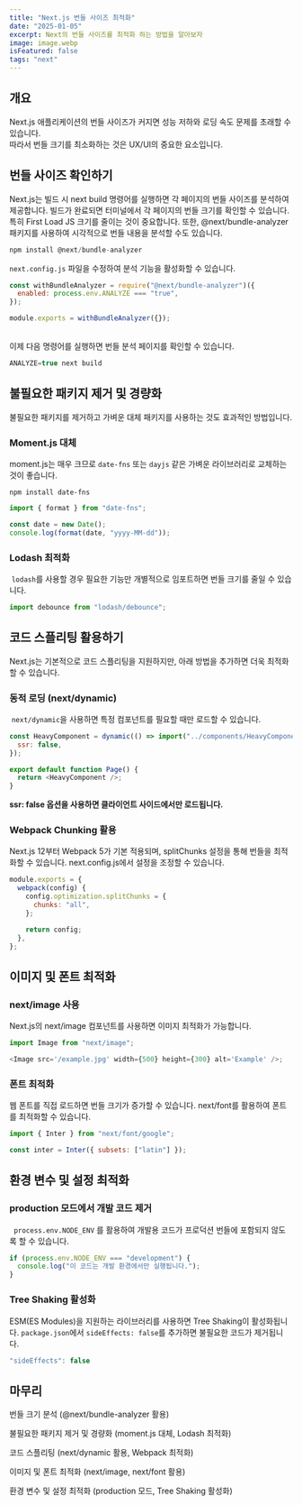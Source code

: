 ```yaml
---
title: "Next.js 번들 사이즈 최적화"
date: "2025-01-05"
excerpt: Next의 번들 사이즈를 최적화 하는 방법을 알아보자
image: image.webp
isFeatured: false
tags: "next"
---
```


## 개요

Next.js 애플리케이션의 번들 사이즈가 커지면 성능 저하와 로딩 속도 문제를 초래할 수 있습니다. \
따라서 번들 크기를 최소화하는 것은 UX/UI의 중요한 요소입니다.

## 번들 사이즈 확인하기

Next.js는 빌드 시 next build 명령어를 실행하면 각 페이지의 번들 사이즈를 분석하여 제공합니다.
빌드가 완료되면 터미널에서 각 페이지의 번들 크기를 확인할 수 있습니다. 특히 First Load JS 크기를 줄이는 것이 중요합니다.
또한, @next/bundle-analyzer 패키지를 사용하여 시각적으로 번들 내용을 분석할 수도 있습니다.

```js
npm install @next/bundle-analyzer
```

`next.config.js` 파일을 수정하여 분석 기능을 활성화할 수 있습니다.

```js
const withBundleAnalyzer = require("@next/bundle-analyzer")({
  enabled: process.env.ANALYZE === "true",
});

module.exports = withBundleAnalyzer({});
```

\
이제 다음 명령어를 실행하면 번들 분석 페이지를 확인할 수 있습니다.

```js
ANALYZE=true next build
```

## 불필요한 패키지 제거 및 경량화

불필요한 패키지를 제거하고 가벼운 대체 패키지를 사용하는 것도 효과적인 방법입니다.

### Moment.js 대체

moment.js는 매우 크므로 `date-fns` 또는 `dayjs` 같은 가벼운 라이브러리로 교체하는 것이 좋습니다.

`npm install date-fns`

```js
import { format } from "date-fns";

const date = new Date();
console.log(format(date, "yyyy-MM-dd"));
```

### Lodash 최적화

&nbsp;`lodash`를 사용할 경우 필요한 기능만 개별적으로 임포트하면 번들 크기를 줄일 수 있습니다.

```js
import debounce from "lodash/debounce";
```

## 코드 스플리팅 활용하기

Next.js는 기본적으로 코드 스플리팅을 지원하지만, 아래 방법을 추가하면 더욱 최적화할 수 있습니다.

### 동적 로딩 (next/dynamic)

&nbsp;`next/dynamic`을 사용하면 특정 컴포넌트를 필요할 때만 로드할 수 있습니다.

```js
const HeavyComponent = dynamic(() => import("../components/HeavyComponent"), {
  ssr: false,
});

export default function Page() {
  return <HeavyComponent />;
}
```

**ssr: false 옵션을 사용하면 클라이언트 사이드에서만 로드됩니다.**

### Webpack Chunking 활용

Next.js 12부터 Webpack 5가 기본 적용되며, splitChunks 설정을 통해 번들을 최적화할 수 있습니다. next.config.js에서 설정을 조정할 수 있습니다.

```js
module.exports = {
  webpack(config) {
    config.optimization.splitChunks = {
      chunks: "all",
    };

    return config;
  },
};
```

## 이미지 및 폰트 최적화

### next/image 사용

Next.js의 next/image 컴포넌트를 사용하면 이미지 최적화가 가능합니다.

```js
import Image from "next/image";

<Image src='/example.jpg' width={500} height={300} alt='Example' />;
```

### 폰트 최적화

웹 폰트를 직접 로드하면 번들 크기가 증가할 수 있습니다. next/font를 활용하여 폰트를 최적화할 수 있습니다.

```js
import { Inter } from "next/font/google";

const inter = Inter({ subsets: ["latin"] });
```

## 환경 변수 및 설정 최적화

### production 모드에서 개발 코드 제거

&nbsp; `process.env.NODE_ENV` 를 활용하여 개발용 코드가 프로덕션 번들에 포함되지 않도록 할 수 있습니다.

```js
if (process.env.NODE_ENV === "development") {
  console.log("이 코드는 개발 환경에서만 실행됩니다.");
}
```

### Tree Shaking 활성화

ESM(ES Modules)을 지원하는 라이브러리를 사용하면 Tree Shaking이 활성화됩니다. `package.json`에서 `sideEffects: false`를 추가하면 불필요한 코드가 제거됩니다.

```js
"sideEffects": false
```

## 마무리

번들 크기 분석 (@next/bundle-analyzer 활용)

불필요한 패키지 제거 및 경량화 (moment.js 대체, Lodash 최적화)

코드 스플리팅 (next/dynamic 활용, Webpack 최적화)

이미지 및 폰트 최적화 (next/image, next/font 활용)

환경 변수 및 설정 최적화 (production 모드, Tree Shaking 활성화)
